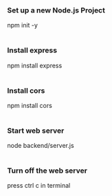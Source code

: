 ### Set up a new Node.js Project
npm init -y
<br />
<br />

### Install express
npm install express
<br />
<br />

### Install cors
npm install cors
<br />
<br />

### Start web server
node backend/server.js
<br />
<br />

### Turn off the web server
press ctrl c in terminal
